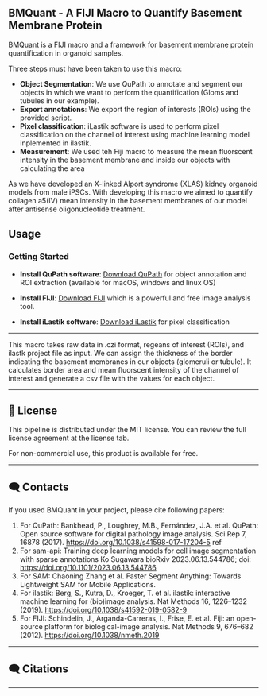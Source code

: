 ## BMQuant - A FIJI Macro to Quantify Basement Membrane Protein

BMQuant is a FIJI macro and a framework for basement membrane protein quantification in organoid samples. 

Three steps must have been taken to use this macro:

- **Object Segmentation**: We use QuPath to annotate and segment our objects in which we want to perform the quantification (Gloms and tubules in our example). 
- **Export annotations**: We export the region of interests (ROIs) using the provided script.
- **Pixel classification**: iLastik software is used to perform pixel classification on the channel of interest using machine learning model inplemented in ilastik.
- **Measurement**: We used teh Fiji macro to measure the mean fluorscent intensity in the basement membrane and inside our objects with calculating the area

As we have developed an X-linked Alport syndrome (XLAS) kidney organoid models from male iPSCs. With developing this macro we aimed to quantify collagen a5(IV) mean intensity in the basement membranes of our model after antisense oligonucleotide treatment. 

## Usage

### Getting Started

- **Install QuPath software**: [Download QuPath](https://qupath.github.io/) for object annotation and ROI extraction (available for macOS, windows and linux OS)

- **Install FIJI**: [Download FIJI](https://imagej.net/software/fiji/downloads) which is a powerful and free image analysis tool.
- **Install iLastik software**: [Download iLastik](https://www.ilastik.org/download) for pixel classification

---

This macro takes raw data in .czi format, regeans of interest (ROIs), and ilastk project file as input.
We can assign the thickness of the border indicating the basement membranes in our objects (glomeruli or tubule). 
It calculates border area and mean fluorscent intensity of the channel of interest and generate a csv file with the values for each object.

---

## 📃 License

This pipeline is distributed under the MIT license. You can review the full license agreement at the license tab. 

For non-commercial use, this product is available for free.

---

## 🗨️ Contacts

If you used BMQuant in your project, please cite following papers:

1. For QuPath: Bankhead, P., Loughrey, M.B., Fernández, J.A. et al. QuPath: Open source software for digital pathology image analysis. Sci Rep 7, 16878 (2017). https://doi.org/10.1038/s41598-017-17204-5 ref 
2. For sam-api: Training deep learning models for cell image segmentation with sparse annotations
Ko Sugawara bioRxiv 2023.06.13.544786; doi: https://doi.org/10.1101/2023.06.13.544786
3. For SAM: Chaoning Zhang et al. Faster Segment Anything: Towards Lightweight SAM for Mobile Applications.
4. For ilastik: Berg, S., Kutra, D., Kroeger, T. et al. ilastik: interactive machine learning for (bio)image analysis. Nat Methods 16, 1226–1232 (2019). https://doi.org/10.1038/s41592-019-0582-9
5. For FIJI: Schindelin, J., Arganda-Carreras, I., Frise, E. et al. Fiji: an open-source platform for biological-image analysis. Nat Methods 9, 676–682 (2012). https://doi.org/10.1038/nmeth.2019




---

## 🗨️ Citations





---